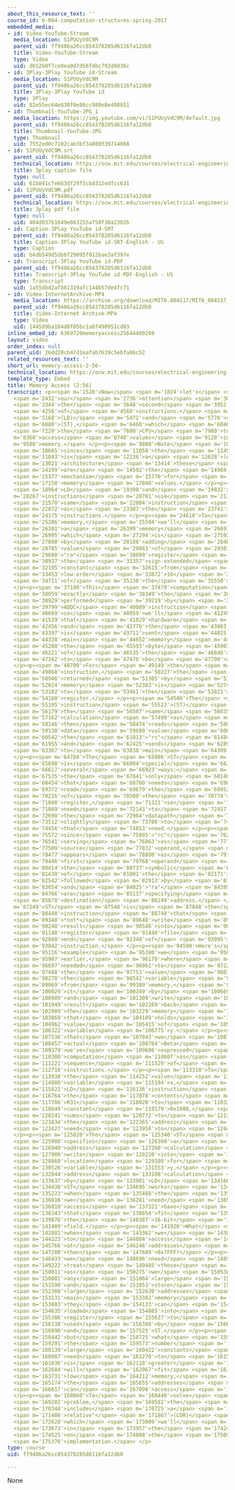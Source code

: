 ```yaml
---
about_this_resource_text: ''
course_id: 6-004-computation-structures-spring-2017
embedded_media:
- id: Video-YouTube-Stream
  media_location: S1PUUyVdC9M
  parent_uid: ff9486a26cc854378285d6116fa12db0
  title: Video-YouTube-Stream
  type: Video
  uid: d65260f7ce8ea0d7d56fdbc792d9d36c
- id: 3Play-3Play YouTube id-Stream
  media_location: S1PUUyVdC9M
  parent_uid: ff9486a26cc854378285d6116fa12db0
  title: 3Play-3Play YouTube id
  type: 3Play
  uid: 82e55ec64e838f0e86cc980e8e408851
- id: Thumbnail-YouTube-JPG_1
  media_location: https://img.youtube.com/vi/S1PUUyVdC9M/default.jpg
  parent_uid: ff9486a26cc854378285d6116fa12db0
  title: Thumbnail-YouTube-JPG
  type: Thumbnail
  uid: 7552ed0c7102cab3bf3a880339714068
- id: S1PUUyVdC9M.srt
  parent_uid: ff9486a26cc854378285d6116fa12db0
  technical_location: https://ocw.mit.edu/courses/electrical-engineering-and-computer-science/6-004-computation-structures-spring-2017/c9/c9s2/c9s2v7/memory-access-2-56-/S1PUUyVdC9M.srt
  title: 3play caption file
  type: null
  uid: 61b841cfe663df29f3cbd312edfcc631
- id: S1PUUyVdC9M.pdf
  parent_uid: ff9486a26cc854378285d6116fa12db0
  technical_location: https://ocw.mit.edu/courses/electrical-engineering-and-computer-science/6-004-computation-structures-spring-2017/c9/c9s2/c9s2v7/memory-access-2-56-/S1PUUyVdC9M.pdf
  title: 3play pdf file
  type: null
  uid: 404d037b1649e863255af50f38a2302b
- id: Caption-3Play YouTube id-SRT
  parent_uid: ff9486a26cc854378285d6116fa12db0
  title: Caption-3Play YouTube id-SRT-English - US
  type: Caption
  uid: b4db549d5db6f29095f012bae3af397e
- id: Transcript-3Play YouTube id-PDF
  parent_uid: ff9486a26cc854378285d6116fa12db0
  title: Transcript-3Play YouTube id-PDF-English - US
  type: Transcript
  uid: 1a55dbd2af861319afc144b57de4fc71
- id: Video-InternetArchive-MP4
  media_location: https://archive.org/download/MIT6.004S17/MIT6_004S17_09-02-07_300k.mp4
  parent_uid: ff9486a26cc854378285d6116fa12db0
  title: Video-Internet Archive-MP4
  type: Video
  uid: 144589ba184d8f05bc1a8f490951cd03
inline_embed_id: 6369720memoryaccess25644409289
layout: video
order_index: null
parent_uid: 26dd20cb47d1eafab7639c5ebfa86c52
related_resources_text: ''
short_url: memory-access-2-56-
technical_location: https://ocw.mit.edu/courses/electrical-engineering-and-computer-science/6-004-computation-structures-spring-2017/c9/c9s2/c9s2v7/memory-access-2-56-
template_type: Embed
title: Memory Access (2:56)
transcript: <p><span m='1520'>Now</span> <span m='1824'>let's</span> <span m='2128'>turn</span>
  <span m='2432'>our</span> <span m='2736'>attention</span> <span m='3040'>to</span>
  <span m='3344'>the</span> <span m='3648'>second</span> <span m='3952'>class</span>
  <span m='4256'>of</span> <span m='4560'>instructions:</span> <span m='4864'>load</span>
  <span m='5168'>(LD)</span> <span m='5472'>and</span> <span m='5776'>store</span>
  <span m='6080'>(ST),</span> <span m='6460'>which</span> <span m='6840'>allow</span>
  <span m='7220'>the</span> <span m='7600'>CPU</span> <span m='7980'>to</span> <span
  m='8360'>access</span> <span m='8740'>values</span> <span m='9120'>in</span> <span
  m='9500'>memory.</span> </p><p><span m='9880'>Note</span> <span m='10272'>that</span>
  <span m='10665'>since</span> <span m='11058'>the</span> <span m='11450'>Beta</span>
  <span m='11843'>is</span> <span m='12236'>a</span> <span m='12628'>load-store</span>
  <span m='13021'>architecture</span> <span m='13414'>these</span> <span m='13806'>instructions</span>
  <span m='14199'>are</span> <span m='14592'>the</span> <span m='14984'>*only*</span>
  <span m='15377'>mechanism</span> <span m='15770'>for</span> <span m='16460'>accessing</span>
  <span m='17150'>memory</span> <span m='17840'>values.</span> </p><p><span m='18530'>The</span>
  <span m='18964'>LD</span> <span m='19398'>and</span> <span m='19832'>ST</span> <span
  m='20267'>instructions</span> <span m='20701'>use</span> <span m='21135'>the</span>
  <span m='21570'>same</span> <span m='22004'>instruction</span> <span m='22438'>template</span>
  <span m='22872'>as</span> <span m='23307'>the</span> <span m='23741'>ALU-with-constant</span>
  <span m='24175'>instructions.</span> </p><p><span m='24610'>To</span> <span m='24908'>access</span>
  <span m='25206'>memory,</span> <span m='25504'>we'll</span> <span m='25802'>need</span>
  <span m='26101'>a</span> <span m='26399'>memory</span> <span m='26697'>address,</span>
  <span m='26995'>which</span> <span m='27294'>is</span> <span m='27592'>computed</span>
  <span m='27890'>by</span> <span m='28188'>adding</span> <span m='28487'>the</span>
  <span m='28785'>value</span> <span m='29083'>of</span> <span m='29381'>the</span>
  <span m='29680'>"ra"</span> <span m='30099'>register</span> <span m='30518'>to</span>
  <span m='30937'>the</span> <span m='31357'>sign-extended</span> <span m='31776'>16-bit</span>
  <span m='32195'>constant</span> <span m='32615'>from</span> <span m='33034'>the</span>
  <span m='33453'>low-order</span> <span m='33872'>16</span> <span m='34292'>bits</span>
  <span m='34711'>of</span> <span m='35130'>the</span> <span m='35550'>instruction.</span>
  </p><p><span m='37190'>This</span> <span m='37479'>computation</span> <span m='37769'>is</span>
  <span m='38059'>exactly</span> <span m='38349'>the</span> <span m='38639'>one</span>
  <span m='38929'>performed</span> <span m='39219'>by</span> <span m='39509'>the</span>
  <span m='39799'>ADDC</span> <span m='40089'>instruction</span> <span m='40379'>-</span>
  <span m='40669'>so</span> <span m='40959'>we'll</span> <span m='41249'>reuse</span>
  <span m='41539'>that</span> <span m='41829'>hardware</span> <span m='42142'>-</span>
  <span m='42456'>and</span> <span m='42770'>the</span> <span m='43083'>sum</span>
  <span m='43397'>is</span> <span m='43711'>sent</span> <span m='44025'>to</span>
  <span m='44338'>main</span> <span m='44652'>memory</span> <span m='44966'>as</span>
  <span m='45280'>the</span> <span m='45593'>byte</span> <span m='45907'>address</span>
  <span m='46221'>of</span> <span m='46535'>the</span> <span m='46848'>location</span>
  <span m='47162'>to</span> <span m='47476'>be</span> <span m='47790'>accessed.</span>
  </p><p><span m='48790'>For</span> <span m='49149'>the</span> <span m='49508'>LD</span>
  <span m='49868'>instruction,</span> <span m='50227'>the</span> <span m='50586'>data</span>
  <span m='50946'>returned</span> <span m='51305'>by</span> <span m='51665'>main</span>
  <span m='52024'>memory</span> <span m='52383'>is</span> <span m='52743'>written</span>
  <span m='53102'>to</span> <span m='53461'>the</span> <span m='53821'>"rc"</span>
  <span m='54180'>register.</span> </p><p><span m='54540'>The</span> <span m='54867'>store</span>
  <span m='55195'>instruction</span> <span m='55523'>(ST)</span> <span m='55851'>performs</span>
  <span m='56179'>the</span> <span m='56507'>same</span> <span m='56835'>address</span>
  <span m='57162'>calculation</span> <span m='57490'>as</span> <span m='57818'>LD,</span>
  <span m='58146'>then</span> <span m='58474'>reads</span> <span m='58802'>the</span>
  <span m='59130'>data</span> <span m='59600'>value</span> <span m='60071'>from</span>
  <span m='60542'>the</span> <span m='61013'>"rc"</span> <span m='61484'>register</span>
  <span m='61955'>and</span> <span m='62425'>sends</span> <span m='62896'>both</span>
  <span m='63367'>to</span> <span m='63838'>main</span> <span m='64309'>memory.</span>
  </p><p><span m='64780'>The</span> <span m='65086'>ST</span> <span m='65392'>instruction</span>
  <span m='65698'>is</span> <span m='66004'>special</span> <span m='66310'>in</span>
  <span m='66617'>several</span> <span m='66923'>ways:</span> <span m='67229'>it's</span>
  <span m='67535'>the</span> <span m='67841'>only</span> <span m='68148'>instruction</span>
  <span m='68454'>that</span> <span m='68760'>needs</span> <span m='69066'>to</span>
  <span m='69372'>read</span> <span m='69679'>the</span> <span m='69952'>value</span>
  <span m='70226'>of</span> <span m='70500'>the</span> <span m='70774'>"rc"</span>
  <span m='71048'>register,</span> <span m='71321'>so</span> <span m='71595'>we'll</span>
  <span m='71869'>need</span> <span m='72143'>to</span> <span m='72417'>adjust</span>
  <span m='72690'>the</span> <span m='72964'>datapath</span> <span m='73238'>hardware</span>
  <span m='73512'>slightly</span> <span m='73786'>to</span> <span m='74060'>accommodate</span>
  <span m='74456'>that</span> <span m='74853'>need.</span> </p><p><span m='75250'>And</span>
  <span m='75572'>since</span> <span m='75895'>"rc"</span> <span m='76218'>is</span>
  <span m='76541'>serving</span> <span m='76863'>as</span> <span m='77186'>a</span>
  <span m='77509'>source</span> <span m='77832'>operand,</span> <span m='78155'>it</span>
  <span m='78477'>appears</span> <span m='78800'>as</span> <span m='79123'>the</span>
  <span m='79446'>first</span> <span m='79768'>operand</span> <span m='80091'>in</span>
  <span m='80414'>the</span> <span m='80737'>symbolic</span> <span m='81060'>form</span>
  <span m='81430'>of</span> <span m='81801'>the</span> <span m='82171'>instruction,</span>
  <span m='82542'>followed</span> <span m='82913'>by</span> <span m='83283'>"const"</span>
  <span m='83654'>and</span> <span m='84025'>"ra"</span> <span m='84395'>which</span>
  <span m='84766'>are</span> <span m='85137'>specifying</span> <span m='85507'>the</span>
  <span m='85878'>destination</span> <span m='86249'>address.</span> </p><p><span
  m='87249'>ST</span> <span m='87548'>is</span> <span m='87848'>the</span> <span m='88148'>only</span>
  <span m='88448'>instruction</span> <span m='88748'>that</span> <span m='89048'>does</span>
  <span m='89348'>*not*</span> <span m='89648'>write</span> <span m='89948'>a</span>
  <span m='90248'>result</span> <span m='90548'>into</span> <span m='90848'>the</span>
  <span m='91148'>register</span> <span m='91448'>file</span> <span m='91748'>at</span>
  <span m='92048'>end</span> <span m='92348'>of</span> <span m='93095'>the</span>
  <span m='93842'>instruction.</span> </p><p><span m='94590'>Here's</span> <span m='94853'>the</span>
  <span m='95116'>example</span> <span m='95380'>we</span> <span m='95643'>saw</span>
  <span m='95907'>earlier,</span> <span m='96170'>where</span> <span m='96434'>we</span>
  <span m='96697'>needed</span> <span m='96961'>to</span> <span m='97224'>load</span>
  <span m='97488'>the</span> <span m='97751'>value</span> <span m='98015'>of</span>
  <span m='98278'>the</span> <span m='98542'>variable</span> <span m='98805'>x</span>
  <span m='99069'>from</span> <span m='99389'>memory,</span> <span m='99709'>multiply</span>
  <span m='100029'>it</span> <span m='100349'>by</span> <span m='100669'>37</span>
  <span m='100989'>and</span> <span m='101309'>write</span> <span m='101629'>the</span>
  <span m='101949'>result</span> <span m='102269'>back</span> <span m='102589'>to</span>
  <span m='102909'>the</span> <span m='103229'>memory</span> <span m='103549'>location</span>
  <span m='103869'>that</span> <span m='104189'>holds</span> <span m='104509'>the</span>
  <span m='104962'>value</span> <span m='105415'>of</span> <span m='105869'>the</span>
  <span m='106322'>variable</span> <span m='106775'>y.</span> </p><p><span m='107229'>Now</span>
  <span m='107536'>that</span> <span m='107843'>we</span> <span m='108150'>have</span>
  <span m='108457'>actual</span> <span m='108764'>Beta</span> <span m='109071'>instructions,</span>
  <span m='109379'>we've</span> <span m='109686'>expressed</span> <span m='109993'>the</span>
  <span m='110300'>computation</span> <span m='110607'>as</span> <span m='110914'>a</span>
  <span m='111221'>sequence</span> <span m='111529'>of</span> <span m='112122'>three</span>
  <span m='112716'>instructions.</span> </p><p><span m='113310'>To</span> <span m='113624'>access</span>
  <span m='113938'>the</span> <span m='114252'>value</span> <span m='114566'>of</span>
  <span m='114880'>variable</span> <span m='115194'>x,</span> <span m='115508'>the</span>
  <span m='115822'>LD</span> <span m='116136'>instruction</span> <span m='116450'>adds</span>
  <span m='116764'>the</span> <span m='117078'>contents</span> <span m='117392'>of</span>
  <span m='117706'>R31</span> <span m='118020'>to</span> <span m='118334'>the</span>
  <span m='118649'>constant</span> <span m='119179'>0x1008,</span> <span m='119710'>which</span>
  <span m='120241'>sums</span> <span m='120772'>to</span> <span m='121303'>0x1008,</span>
  <span m='121834'>the</span> <span m='122365'>address</span> <span m='122896'>we</span>
  <span m='123427'>need</span> <span m='123958'>to</span> <span m='124489'>access.</span>
  </p><p><span m='125020'>The</span> <span m='125340'>ST</span> <span m='125660'>instruction</span>
  <span m='125980'>specifies</span> <span m='126300'>a</span> <span m='126620'>similar</span>
  <span m='126940'>address</span> <span m='127260'>calculation</span> <span m='127580'>to</span>
  <span m='127900'>write</span> <span m='128220'>into</span> <span m='128540'>the</span>
  <span m='128860'>location</span> <span m='129180'>for</span> <span m='129500'>the</span>
  <span m='130526'>variable</span> <span m='131553'>y.</span> </p><p><span m='132580'>The</span>
  <span m='132844'>address</span> <span m='133108'>calculation</span> <span m='133373'>performed</span>
  <span m='133637'>by</span> <span m='133901'>LD</span> <span m='134166'>and</span>
  <span m='134430'>ST</span> <span m='134695'>works</span> <span m='134959'>well</span>
  <span m='135223'>when</span> <span m='135488'>the</span> <span m='135752'>locations</span>
  <span m='136016'>we</span> <span m='136281'>need</span> <span m='136545'>to</span>
  <span m='136810'>access</span> <span m='137321'>have</span> <span m='137832'>addresses</span>
  <span m='138343'>that</span> <span m='138854'>fit</span> <span m='139365'>into</span>
  <span m='139876'>the</span> <span m='140387'>16-bit</span> <span m='140898'>constant</span>
  <span m='141409'>field.</span> </p><p><span m='141920'>What</span> <span m='142400'>happens</span>
  <span m='142881'>when</span> <span m='143362'>we</span> <span m='143843'>need</span>
  <span m='144323'>to</span> <span m='144804'>access</span> <span m='145285'>locations</span>
  <span m='145766'>at</span> <span m='146246'>addresses</span> <span m='146727'>higher</span>
  <span m='147208'>than</span> <span m='147689'>0x7FFF?</span> </p><p><span m='148170'>Then</span>
  <span m='148433'>we</span> <span m='148696'>need</span> <span m='148959'>to</span>
  <span m='149222'>treat</span> <span m='149485'>those</span> <span m='149748'>addresses</span>
  <span m='150011'>as</span> <span m='150275'>we</span> <span m='150538'>would</span>
  <span m='150801'>any</span> <span m='151064'>large</span> <span m='151327'>constant,</span>
  <span m='151590'>and</span> <span m='151853'>store</span> <span m='152116'>those</span>
  <span m='152380'>large</span> <span m='152630'>addresses</span> <span m='152881'>in</span>
  <span m='153131'>main</span> <span m='153382'>memory</span> <span m='153632'>so</span>
  <span m='153883'>they</span> <span m='154133'>can</span> <span m='154384'>be</span>
  <span m='154635'>loaded</span> <span m='154885'>into</span> <span m='155136'>a</span>
  <span m='155386'>register</span> <span m='155637'>to</span> <span m='155887'>be</span>
  <span m='156138'>used</span> <span m='156388'>by</span> <span m='156639'>LD</span>
  <span m='156890'>and</span> <span m='157525'>ST.</span> </p><p><span m='158160'>Okay,</span>
  <span m='158442'>but</span> <span m='158725'>what</span> <span m='159008'>if</span>
  <span m='159291'>the</span> <span m='159573'>number</span> <span m='159856'>of</span>
  <span m='160139'>large</span> <span m='160422'>constants</span> <span m='160705'>we</span>
  <span m='160987'>need</span> <span m='161270'>to</span> <span m='161553'>store</span>
  <span m='161836'>is</span> <span m='162118'>greater</span> <span m='162401'>than</span>
  <span m='162684'>will</span> <span m='162967'>fit</span> <span m='163250'>in</span>
  <span m='163731'>low</span> <span m='164212'>memory,</span> <span m='164693'>i.e.,</span>
  <span m='165174'>the</span> <span m='165655'>addresses</span> <span m='166136'>we</span>
  <span m='166617'>can</span> <span m='167098'>access</span> <span m='167579'>directly?</span>
  </p><p><span m='168060'>To</span> <span m='168440'>solve</span> <span m='168821'>this</span>
  <span m='169202'>problem,</span> <span m='169582'>the</span> <span m='169963'>Beta</span>
  <span m='170344'>includes</span> <span m='170725'>a</span> <span m='171105'>"load</span>
  <span m='171486'>relative"</span> <span m='171867'>(LDR)</span> <span m='172247'>instruction,</span>
  <span m='172628'>which</span> <span m='173009'>we'll</span> <span m='173390'>see</span>
  <span m='173673'>in</span> <span m='173957'>the</span> <span m='174241'>lecture</span>
  <span m='174525'>on</span> <span m='174808'>the</span> <span m='175092'>Beta</span>
  <span m='175376'>implementation.</span> </p>
type: course
uid: ff9486a26cc854378285d6116fa12db0

---
```

None